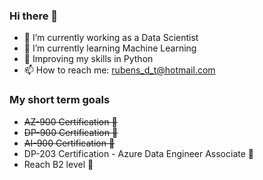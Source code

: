 ### Hi there 👋

- 🔭 I’m currently working as a Data Scientist
- 🧠 I’m currently learning Machine Learning
- 🌱 Improving my skills in Python
- 📫 How to reach me: rubens_d_t@hotmail.com

### My short term goals
- ~~AZ-900 Certification 🌱~~
- ~~DP-900 Certification 🌱~~
- ~~AI-900 Certification 🌱~~
- DP-203 Certification - Azure Data Engineer Associate 🌱
- Reach B2 level 💬 




<!--
- 🔭 I’m currently working on ...
- 🌱  ...
- 👯 I’m looking to collaborate on ...
- 🤔 I’m looking for help with ...
- 💬 Ask me about ...
- 📫 How to reach me: ...
- 😄 Pronouns: ...
- ⚡ Fun fact: ...
-->
